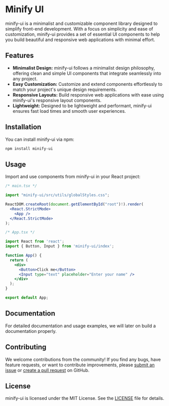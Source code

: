 # Minify UI

minify-ui is a minimalist and customizable component library designed to simplify front-end development. With a focus on simplicity and ease of customization, minify-ui provides a set of essential UI components to help you build beautiful and responsive web applications with minimal effort.

## Features

- **Minimalist Design:** minify-ui follows a minimalist design philosophy, offering clean and simple UI components that integrate seamlessly into any project.
- **Easy Customization:** Customize and extend components effortlessly to match your project's unique design requirements.
- **Responsive Layouts:** Build responsive web applications with ease using minify-ui's responsive layout components.
- **Lightweight:** Designed to be lightweight and performant, minify-ui ensures fast load times and smooth user experiences.

## Installation

You can install minify-ui via npm:

```bash
npm install minify-ui
```

## Usage

Import and use components from minify-ui in your React project:

```jsx
/* main.tsx */

import "minify-ui/src/utils/globalStyles.css";

ReactDOM.createRoot(document.getElementById("root")!).render(
  <React.StrictMode>
    <App />
  </React.StrictMode>
);
```

```jsx
/* App.tsx */

import React from 'react';
import { Button, Input } from 'minify-ui/index';

function App() {
  return (
    <div>
      <Button>Click me</Button>
      <Input type="text" placeholder="Enter your name" />
    </div>
  );
}

export default App;
```

## Documentation

For detailed documentation and usage examples, we will later on build a documentation properly.

## Contributing

We welcome contributions from the community! If you find any bugs, have feature requests, or want to contribute improvements, please [submit an issue](https://github.com/Guilherme-Ciano/minify-ui/issues) or [create a pull request](https://github.com/Guilherme-Ciano/minify-ui/pulls) on GitHub.

## License

minify-ui is licensed under the MIT License. See the [LICENSE](https://github.com/Guilherme-Ciano/minify-ui/blob/main/LICENSE) file for details.
